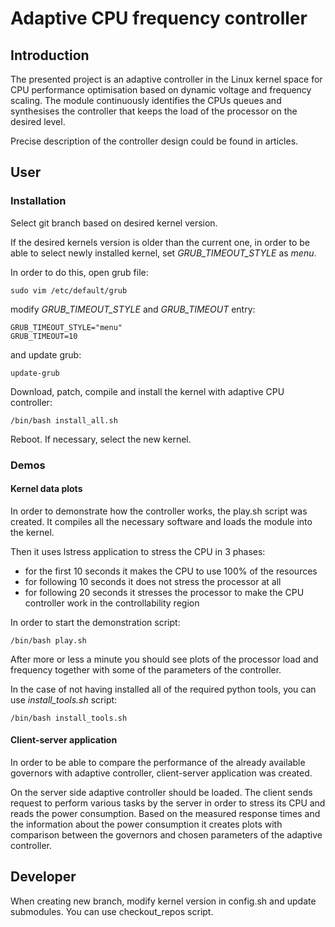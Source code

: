 # Adaptive CPU frequency controller

## Introduction

The presented project is an adaptive controller in the Linux kernel space for CPU performance optimisation based on dynamic voltage and frequency scaling.
The module continuously identifies the CPUs queues and synthesises the controller that keeps the load of the processor on the desired level.

Precise description of the controller design could be found in articles.


## User

### Installation

Select git branch based on desired kernel version.

If the desired kernels version is older than the current one, in order to be
able to select newly installed kernel, set *GRUB_TIMEOUT_STYLE* as *menu*.

In order to do this, open grub file:
```
sudo vim /etc/default/grub
```
modify *GRUB_TIMEOUT_STYLE* and *GRUB_TIMEOUT* entry:
```
GRUB_TIMEOUT_STYLE="menu"
GRUB_TIMEOUT=10
```
and update grub:
```
update-grub
```

Download, patch, compile and install the kernel with adaptive CPU controller:
```
/bin/bash install_all.sh
```

Reboot. If necessary, select the new kernel.

### Demos

#### Kernel data plots

In order to demonstrate how the controller works, the play.sh script was created.
It compiles all the necessary software and loads the module into the kernel.

Then it uses lstress application to stress the CPU in 3 phases:
* for the first 10 seconds it makes the CPU to use 100% of the resources
* for following 10 seconds it does not stress the processor at all
* for following 20 seconds it stresses the processor to make the CPU controller work in the controllability region

In order to start the demonstration script:
```
/bin/bash play.sh
```

After more or less a minute you should see plots of the processor load and frequency together with some of the parameters of the controller.

In the case of not having installed all of the required python tools, you can use *install_tools.sh* script:
```
/bin/bash install_tools.sh
```

#### Client-server application

In order to be able to compare the performance of the already available governors
with adaptive controller, client-server application was created.

On the server side adaptive controller should be loaded.
The client sends request to perform various tasks by the server in order to stress its CPU and reads the power consumption.
Based on the measured response times and the information about the power consumption it creates plots with comparison between
the governors and chosen parameters of the adaptive controller.

## Developer

When creating new branch, modify kernel version in config.sh and update submodules. You can use checkout_repos script.
